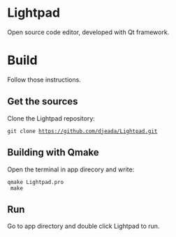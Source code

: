 # Lightpad
Open source code editor, developed with Qt framework.

<h1>Build</h1>

Follow those instructions.

<h2>Get the sources</h2>
Clone the Lightpad repository:

<code>git clone https://github.com/djeada/Lightpad.git</code>


<h2>Building with Qmake</h2>
Open the terminal in app direcory and write:

<code>qmake Lightpad.pro </br>
make</code>

<h2>Run</h2>
Go to app directory and double click Lightpad to run.
